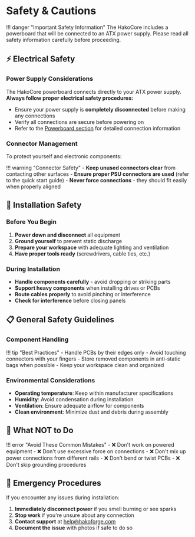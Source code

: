 # Safety & Cautions

!!! danger "Important Safety Information"
    The HakoCore includes a powerboard that will be connected to an ATX power supply. Please read all safety information carefully before proceeding.

## ⚡ Electrical Safety

### Power Supply Considerations

The HakoCore powerboard connects directly to your ATX power supply. **Always follow proper electrical safety procedures:**

- Ensure your power supply is **completely disconnected** before making any connections
- Verify all connections are secure before powering on
- Refer to the [Powerboard section](../hardware/powerboard/) for detailed connection information

### Connector Management

To protect yourself and electronic components:

!!! warning "Connector Safety"
    - **Keep unused connectors clear** from contacting other surfaces
    - **Ensure proper PSU connectors are used** (refer to the quick start guide)
    - **Never force connections** - they should fit easily when properly aligned

## 🔧 Installation Safety

### Before You Begin

1. **Power down and disconnect** all equipment
2. **Ground yourself** to prevent static discharge
3. **Prepare your workspace** with adequate lighting and ventilation
4. **Have proper tools ready** (screwdrivers, cable ties, etc.)

### During Installation

- **Handle components carefully** - avoid dropping or striking parts
- **Support heavy components** when installing drives or PCBs
- **Route cables properly** to avoid pinching or interference
- **Check for interference** before closing panels

## 📋 General Safety Guidelines

### Component Handling

!!! tip "Best Practices"
    - Handle PCBs by their edges only
    - Avoid touching connectors with your fingers
    - Store removed components in anti-static bags when possible
    - Keep your workspace clean and organized

### Environmental Considerations

- **Operating temperature**: Keep within manufacturer specifications
- **Humidity**: Avoid condensation during installation
- **Ventilation**: Ensure adequate airflow for components
- **Clean environment**: Minimize dust and debris during assembly

## 🚫 What NOT to Do

!!! error "Avoid These Common Mistakes"
    - ❌ Don't work on powered equipment
    - ❌ Don't use excessive force on connections
    - ❌ Don't mix up power connections from different rails
    - ❌ Don't bend or twist PCBs
    - ❌ Don't skip grounding procedures

## 🛟 Emergency Procedures

If you encounter any issues during installation:

1. **Immediately disconnect power** if you smell burning or see sparks
2. **Stop work** if you're unsure about any connection
3. **Contact support** at [help@hakoforge.com](mailto:help@hakoforge.com)
4. **Document the issue** with photos if safe to do so